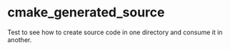 # cmake_generated_source
Test to see how to create source code in one directory and consume it in another.
